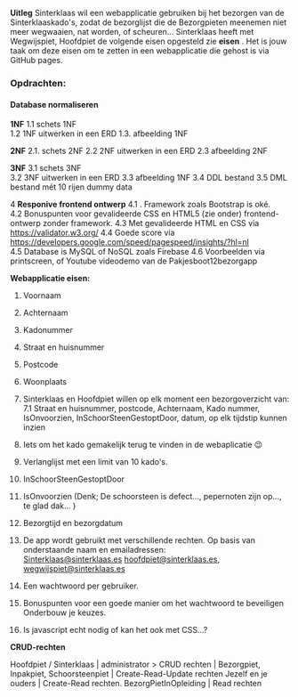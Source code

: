 

**Uitleg**
Sinterklaas wil een webapplicatie gebruiken bij het bezorgen van de Sinterklaaskado's, zodat de bezorglijst die de Bezorgpieten meenemen niet meer wegwaaien, nat worden, of scheuren...  Sinterklaas heeft met Wegwijspiet, Hoofdpiet de volgende eisen opgesteld zie **eisen** . 
Het is jouw taak om deze eisen om te zetten in een webapplicatie die gehost is via GitHub pages.   


### Opdrachten:  
 #### Database normaliseren
  
**1NF** 
	1.1 schets 1NF  
	1.2 1NF uitwerken in een ERD
	1.3. afbeelding 1NF
	
**2NF** 
		2.1. schets 2NF 
		2.2 2NF uitwerken in een ERD
		2.3 afbeelding 2NF
		
**3NF**
		3.1   schets 3NF  
		3.2 3NF uitwerken in een ERD
	3.3 afbeelding 1NF
	3.4 DDL bestand
	3.5 DML bestand mét 10 rijen dummy data 
	  
4 **Responive frontend ontwerp** 
4.1 . Framework zoals Bootstrap is oké. 	
4.2 Bonuspunten voor gevalideerde CSS en HTML5 (zie onder) frontend-ontwerp zonder framework. 
	4.3 Met gevalideerde HTML en CSS via https://validator.w3.org/ 
	4.4 Goede score via https://developers.google.com/speed/pagespeed/insights/?hl=nl   
4.5 Database is MySQL of NoSQL zoals Firebase 
4.6 Voorbeelden via printscreen, of Youtube videodemo van de Pakjesboot12bezorgapp 

**Webapplicatie eisen:**

 1. Voornaam
 2. Achternaam  
 3. Kadonummer
 4. Straat en huisnummer 
 5. Postcode 
 6. Woonplaats 
 7. Sinterklaas en Hoofdpiet willen op elk moment een bezorgoverzicht van: 
 7.1 Straat en huisnummer, postcode,  Achternaam, Kado nummer, IsOnvoorzien, InSchoorSteenGestoptDoor, datum, op elk tijdstip kunnen inzien
 8. Iets om het kado gemakelijk terug te vinden in de webaplicatie :wink: 
  
 9. Verlanglijst met een limit van 10 kado's. 
 10. InSchoorSteenGestoptDoor
 11. IsOnvoorzien (Denk; De schoorsteen is defect..., pepernoten zijn op..., te glad dak...  )
 12. Bezorgtijd en bezorgdatum
 13. De app wordt gebruikt met verschillende rechten. Op basis van onderstaande naam en emailadressen:  
Sinterklaas@sinterklaas.es hoofdpiet@sinterklaas.es, wegwijspiet@sinterklaas.es 
 14. Een wachtwoord per gebruiker. 
 15. Bonuspunten voor een goede manier om het wachtwoord te beveiligen Onderbouw je keuzes.   
 16. Is javascript echt nodig of kan het ook met CSS...? 
 
**CRUD-rechten** 																	

 Hoofdpiet / Sinterklaas  | administrator > CRUD rechten   |
 Bezorgpiet, Inpakpiet, Schoorsteenpiet | Create-Read-Update  rechten 
Jezelf en je ouders  | Create-Read rechten.
BezorgPietInOpleiding | Read rechten 
	 


 


